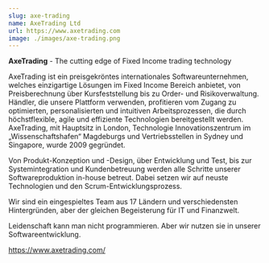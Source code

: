 ```yaml
---
slug: axe-trading
name: AxeTrading Ltd
url: https://www.axetrading.com
image: ./images/axe-trading.png
---
```

**AxeTrading** - The cutting edge of Fixed Income trading technology
 
AxeTrading ist ein preisgekröntes internationales Softwareunternehmen, welches einzigartige Lösungen im Fixed Income Bereich anbietet, von Preisberechnung über Kursfeststellung bis zu Order- und Risikoverwaltung. Händler, die unsere Plattform verwenden, profitieren vom Zugang zu optimierten, personalisierten und intuitiven Arbeitsprozessen, die durch höchstflexible, agile und effiziente Technologien bereitgestellt werden.
AxeTrading, mit Hauptsitz in London, Technologie Innovationszentrum im „Wissenschaftshafen“ Magdeburgs und Vertriebsstellen in Sydney und Singapore, wurde 2009 gegründet.

Von Produkt-Konzeption und -Design, über Entwicklung und Test, bis zur Systemintegration und Kundenbetreuung werden alle Schritte unserer Softwareproduktion in-house betreut. Dabei setzen wir auf neuste Technologien und den Scrum-Entwicklungsprozess.

Wir sind ein eingespieltes Team aus 17 Ländern und verschiedensten Hintergründen, aber der gleichen Begeisterung für IT und Finanzwelt.

Leidenschaft kann man nicht programmieren. Aber wir nutzen sie in unserer Softwareentwicklung.

https://www.axetrading.com/